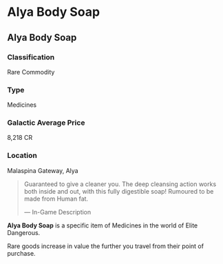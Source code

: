 # Alya Body Soap
## Alya Body Soap

### Classification

Rare Commodity

### Type

Medicines

### Galactic Average Price

8,218 CR

### Location

Malaspina Gateway, Alya

> 
> 
> Guaranteed to give a cleaner you. The deep cleansing action works both inside and out, with this fully digestible soap!  Rumoured to be made from Human fat.
> 
> 
> — In-Game Description
> 

**Alya Body Soap** is a specific item of Medicines in the world of Elite Dangerous.

Rare goods increase in value the further you travel from their point of purchase.